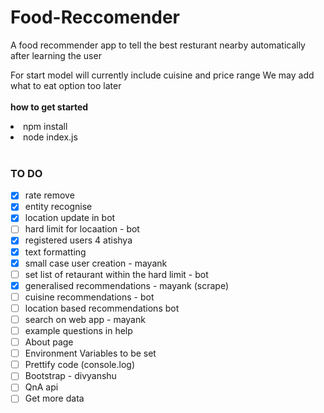 # Food-Reccomender
A food recommender app to tell the best resturant nearby automatically after learning the user

For start model will currently include cuisine and price range
We may add what to eat option too later<br><br>
<B>how to get started</B>
<li> npm install </li>
<li> node index.js </li>

<br>

### TO DO
- [X] rate remove
- [X] entity recognise
- [X] location update in bot
- [ ] hard limit for locaation - bot
- [X] registered users 4 atishya
- [X] text formatting
- [X] small case user creation - mayank
- [ ] set list of retaurant within the hard limit - bot
- [X] generalised recommendations - mayank (scrape) 
- [ ] cuisine recommendations - bot
- [ ] location based recommendations  bot
- [ ] search on web app - mayank
- [ ] example questions in help
- [ ] About page
- [ ] Environment Variables to be set
- [ ] Prettify code (console.log) 
- [ ] Bootstrap - divyanshu
- [ ] QnA api
- [ ] Get more data
